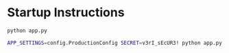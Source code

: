 # Startup Instructions

```bash
python app.py
```

```bash
APP_SETTINGS=config.ProductionConfig SECRET=v3rI_sEcUR3! python app.py
```